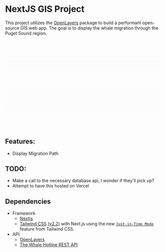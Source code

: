 # NextJS GIS Project

This project utilizes the [OpenLayers](https://www.npmjs.com/package/ol) package to build a performant open-source GIS web app. The goal is to display the whale migration through the Puget Sound region.

![gif](public/gis-demo.gif)

## Features:
- Display Migration Path

## TODO:
- Make a call to the necessary database api, I wonder if they'll pick up?
- Attempt to have this hosted on Vercel

## Dependencies
* Framework
    * [Nextjs](https://nextjs.org/)
    * [Tailwind CSS](https://tailwindcss.com/) [(v2.2)](https://blog.tailwindcss.com/tailwindcss-2-2) with Next.js using the new [`Just-in-Time Mode`](https://tailwindcss.com/docs/just-in-time-mode) feature from Tailwind CSS.
* API
    * [OpenLayers](https://www.npmjs.com/package/ol)
    * [The Whale Hotline REST API](http://hotline.whalemuseum.org/api)
